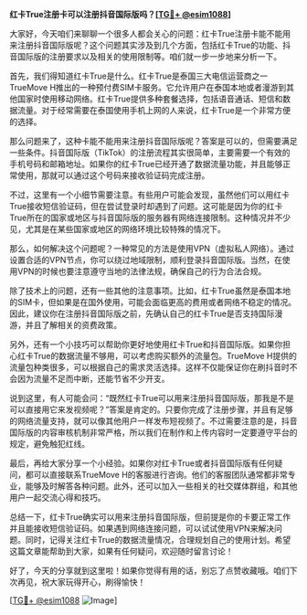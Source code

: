 **红卡True注册卡可以注册抖音国际版吗？[[TG💪+ @esim1088](https://t.me/s/esim1088)]**

大家好，今天咱们来聊聊一个很多人都会关心的问题：红卡True注册卡能不能用来注册抖音国际版呢？这个问题其实涉及到几个方面，包括红卡True的功能、抖音国际版的注册要求以及相关的使用限制等。咱们就一步一步地来分析一下。

首先，我们得知道红卡True是什么。红卡True是泰国三大电信运营商之一TrueMove H推出的一种预付费SIM卡服务。它允许用户在泰国本地或者漫游到其他国家时使用移动网络。红卡True提供多种套餐选择，包括语音通话、短信和数据流量。对于经常需要在泰国使用手机上网的人来说，红卡True是一个非常方便的选择。

那么问题来了，这种卡能不能用来注册抖音国际版呢？答案是可以的，但需要满足一些条件。抖音国际版（TikTok）的注册流程其实很简单，主要需要一个有效的手机号码和邮箱地址。如果你的红卡True已经开通了数据流量功能，并且能够正常使用，那就可以通过这个号码来接收验证码完成注册。

不过，这里有一个小细节需要注意。有些用户可能会发现，虽然他们可以用红卡True接收短信验证码，但在尝试登录时却遇到了问题。这可能是因为你的红卡True所在的国家或地区与抖音国际版的服务器有网络连接限制。这种情况并不少见，尤其是在某些国家或地区的网络环境比较特殊的情况下。

那么，如何解决这个问题呢？一种常见的方法是使用VPN（虚拟私人网络）。通过设置合适的VPN节点，你可以绕过地域限制，顺利登录抖音国际版。当然，在使用VPN的时候也要注意遵守当地的法律法规，确保自己的行为合法合规。

除了技术上的问题，还有一些其他的注意事项。比如，红卡True虽然是泰国本地的SIM卡，但如果是在国外使用，可能会面临更高的费用或者网络不稳定的情况。因此，建议你在注册抖音国际版之前，先确认自己的红卡True是否支持国际漫游，并且了解相关的资费政策。

另外，还有一个小技巧可以帮助你更好地使用红卡True和抖音国际版。如果你担心红卡True的数据流量不够用，可以考虑购买额外的流量包。TrueMove H提供的流量包种类很多，可以根据自己的需求灵活选择。这样不仅能保证你在刷抖音时不会因为流量不足而中断，还能节省不少开支。

说到这里，有人可能会问：“既然红卡True可以用来注册抖音国际版，那我是不是可以直接用它来发视频呢？”答案是肯定的。只要你完成了注册步骤，并且有足够的网络流量支持，就可以像其他用户一样发布短视频了。不过需要注意的是，抖音国际版的内容审核机制非常严格，所以我们在制作和上传内容时一定要遵守平台的规定，避免触犯红线。

最后，再给大家分享一个小经验。如果你对红卡True或者抖音国际版有任何疑问，都可以直接联系TrueMove H的客服进行咨询。他们的客服团队通常都非常专业，能够及时解答各种问题。此外，还可以加入一些相关的社交媒体群组，和其他用户一起交流心得和技巧。

总结一下，红卡True确实可以用来注册抖音国际版，但前提是你的卡要正常工作并且能接收短信验证码。如果遇到网络连接问题，可以试试使用VPN来解决问题。同时，记得关注红卡True的数据流量情况，合理规划自己的使用计划。希望这篇文章能帮助到大家，如果有任何疑问，欢迎随时留言讨论！

好了，今天的分享就到这里啦！如果你觉得有用的话，别忘了点赞收藏哦。咱们下次再见，祝大家玩得开心，刷得愉快！

[[TG💪+ @esim1088](https://t.me/s/esim1088) ![Image](https://i.postimg.cc/4NQfJmqS/Snipaste-2025-05-13-00-14-12.png)]